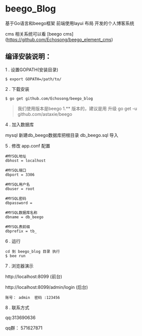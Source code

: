 # beego_Blog

基于Go语言和beego框架 前端使用layui 布局 开发的个人博客系统

cms 相关系统可以看 [beego cms] (https://github.com/Echosong/beego_element_cms)

## 编译安装说明：

1 . 设置GOPATH(安装目录)

    $ export GOPATH=/path/to/


2 . 下载安装
        
    $ go get github.com/Echosong/beego_blog

>  我们使用版本是beego 1.** 版本的，建议是用 升级 go get -u github.com/astaxie/beego

4 . 加入数据库

   mysql 新建db_beego数据库把根目录 db_beego.sql 导入

5 . 修改 app.conf 配置

    #MYSQL地址
    dbhost = localhost

    #MYSQL端口
    dbport = 3306

    #MYSQL用户名
    dbuser = root

    #MYSQL密码
    dbpassword =

    #MYSQL数据库名称
    dbname = db_beego

    #MYSQL表前缀
    dbprefix = tb_

 6 . 运行

    cd 到 beego_blog 目录 执行
    $ bee run

 7 . 浏览器演示

http://localhost:8099 (前台)

http://localhost:8099/admin/login (后台)





    账号： admin  密码 :123456

 8 . 联系方式

  qq:313690636
  
  qq群： 571627871


